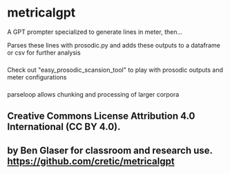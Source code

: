 # metricalgpt

A GPT prompter specialized to generate lines in meter, then...

Parses these lines with prosodic.py and adds these outputs to a dataframe or csv for further analysis

###

Check out "easy_prosodic_scansion_tool" to play with prosodic outputs and meter configurations

###

parseloop allows chunking and processing of larger corpora


## Creative Commons License Attribution 4.0 International (CC BY 4.0). 
## by Ben Glaser for classroom and research use. https://github.com/cretic/metricalgpt



